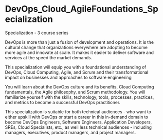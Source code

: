 # DevOps_Cloud_AgileFoundations_Specialization

Specialization - 3 course series


DevOps is more than just a fusion of development and operations. It is the cultural change that organizations everywhere are adopting to become more agile and innovate at scale. It makes it easier to deliver software and services at the speed the market demands.

This specialization will equip you with a foundational  understanding of DevOps, Cloud Computing, Agile, and Scrum and their  transformational impact on businesses and approaches to software  engineering

You will learn about the DevOps culture and its benefits, Cloud Computing fundamentals, the Agile philosophy, and Scrum methodology. You will familiarize yourself with the skills, technology, tools, processes,  practices, and metrics to become a successful DevOps practitioner.

This specialization is suitable for both technical audiences - who want to either upskill with DevOps or start a career in this in-demand domain to become DevOps Engineers, Software Engineers, Application Developers,  SREs, Cloud Specialists, etc., as well less technical audiences -  including managers, executives, product managers, and project managers.
